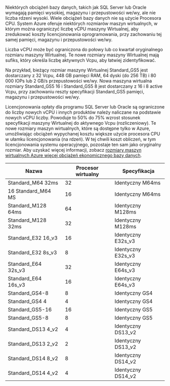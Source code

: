 

Niektórych obciążeń bazy danych, takich jak SQL Server lub Oracle wymagają pamięci wysokiej, magazynu i przepustowości we/wy, ale nie liczba rdzeni wysoki. Wiele obciążeń bazy danych nie są użycie Procesora CPU. System Azure oferuje niektórych rozmiarów maszyn wirtualnych, w którym można ograniczyć liczbę vCPU maszyny Wirtualnej, aby zredukować koszty licencjonowania oprogramowania, przy zachowaniu tej samej pamięci, magazynu i przepustowości we/wy.

Liczba vCPU może być ograniczona do połowy lub co kwartał oryginalnego rozmiaru maszyny Wirtualnej. Te nowe rozmiary maszyny Wirtualnej mają sufiks, który określa liczbę aktywnych Vcpu, aby łatwiej zidentyfikować.

Na przykład, bieżący rozmiar maszyny Wirtualnej Standard_GS5 jest dostarczany z 32 Vcpu, 448 GB pamięci RAM, 64 dyski (do 256 TB) i 80 000 IOPs lub 2 GB/s przepustowości we/wy. Nowa maszyna wirtualna rozmiary Standard_GS5 16 i Standard_GS5 8 jest dostarczany z 16 i 8 active Vcpu, przy zachowaniu reszty specyfikacji Standard_GS5 pamięci, magazynu i przepustowości we/wy.

Licencjonowania opłaty dla programu SQL Server lub Oracle są ograniczone do liczby nowych vCPU i innych produktów należy naliczane na podstawie nowych vCPU liczby. Powoduje to 50% do 75% wzrost stosunek specyfikacji maszyny Wirtualnej do aktywnego Vcpu (rozliczeniowy). Te nowe rozmiary maszyn wirtualnych, które są dostępne tylko w Azure, umożliwiając obciążeń wypychanej kosztu większe użycie procesora CPU w ułamku licencjonowania (na rdzeń). W tej chwili koszt obliczeń, w tym licencjonowania systemu operacyjnego, pozostaje ten sam jako oryginalny rozmiar. Aby uzyskać więcej informacji, zobacz [rozmiary maszyn wirtualnych Azure więcej obciążeń ekonomicznego bazy danych](https://azure.microsoft.com/blog/announcing-new-azure-vm-sizes-for-more-cost-effective-database-workloads/).


| Nazwa                | Procesor wirtualny | Specyfikacja           |
|---------------------|------|-----------------|
| Standard_M64 32ms   | 32   | Identyczny M64ms   |
| 16 Standard_M64 MS   | 16   | Identyczny M64ms   |
| Standard_M128 64ms  | 64   | Identyczny M128ms  |
| Standard_M128 32ms  | 32   | Identyczny M128ms  |
| Standard_E32 16_v3  | 16   | Identyczny E32s_v3 |
| Standard_E32 8s_v3  | 8    | Identyczny E32s_v3 |
| Standard_E64 32s_v3 | 32   | Identyczny E64s_v3 |
| Standard_E64 16s_v3 | 16   | Identyczny E64s_v3 |
| Standard_GS4-8      | 8    | Identyczny GS4     |
| Standard_GS4 4      | 4    | Identyczny GS4     |
| Standard_GS5-16     | 16   | Identyczny GS5     |
| Standard_GS5-8      | 8    | Identyczny GS5     |
| Standard_DS13 4_v2  | 4    | Identyczny DS13_v2 |
| Standard_DS13 2_v2  | 2    | Identyczny DS13_v2 |
| Standard_DS14 8_v2  | 8    | Identyczny DS14_v2 |
| Standard_DS14 4_v2  | 4    | Identyczny DS14_v2 |